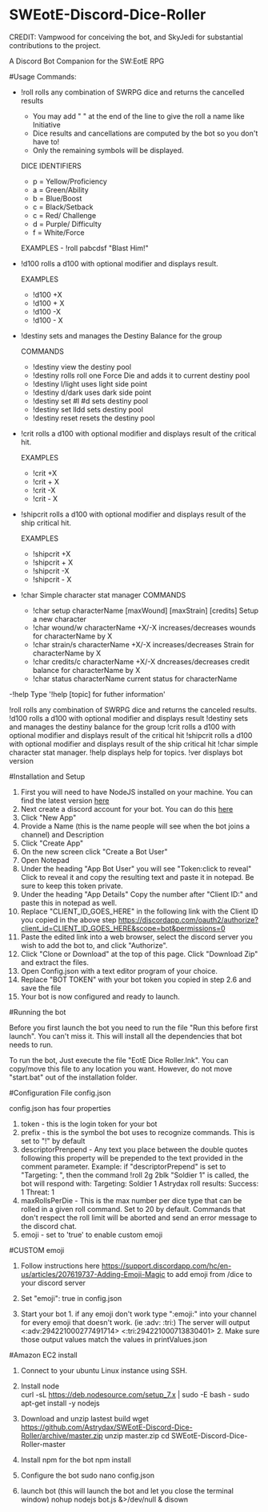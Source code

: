 # SWEotE-Discord-Dice-Roller
CREDIT: Vampwood for conceiving the bot, and SkyJedi for substantial contributions to the project.

A Discord Bot Companion for the SW:EotE RPG

#Usage
Commands:
- !roll   rolls any combination of SWRPG dice and returns the cancelled results

  - You may add " " at the end of the line to give the roll a name like Initiative
  - Dice results and cancellations are computed by the bot so you don't have to!  
  - Only the remaining symbols will be displayed.

  DICE IDENTIFIERS
  - p = Yellow/Proficiency
  - a = Green/Ability
  - b = Blue/Boost
  - c = Black/Setback
  - c = Red/ Challenge
  - d = Purple/ Difficulty
  - f = White/Force

  EXAMPLES
      - !roll pabcdsf "Blast Him!"

- !d100   rolls a d100 with optional modifier and displays result.

  EXAMPLES

  - !d100 +X
  - !d100 + X
  - !d100 -X
  - !d100 - X


- !destiny  sets and manages the Destiny Balance for the group


  COMMANDS
  - !destiny            view the destiny pool
  - !destiny rolls      roll one Force Die and adds it to current destiny pool
  - !destiny l/light    uses light side point
  - !destiny d/dark     uses dark side point
  - !destiny set #l #d  sets destiny pool
  - !destiny set lldd   sets destiny pool
  - !destiny reset      resets the destiny pool

- !crit     rolls a d100 with optional modifier and displays result of the critical hit.

  EXAMPLES

  - !crit +X
  - !crit + X
  - !crit -X
  - !crit - X


- !shipcrit   rolls a d100 with optional modifier and displays result of the ship critical hit.

  EXAMPLES

  - !shipcrit +X
  - !shipcrit + X
  - !shipcrit -X
  - !shipcrit - X

- !char         Simple character stat manager
  COMMANDS
  - !char setup characterName [maxWound] [maxStrain] [credits]  Setup a new character
  - !char wound/w characterName +X/-X                           increases/decreases wounds for characterName by X
  - !char strain/s characterName +X/-X                          increases/decreases Strain for characterName by X
  - !char credits/c characterName +X/-X                         dncreases/decreases credit balance for characterName by X
  - !char status characterName                                  current status for characterName   

-!help          Type '!help [topic] for futher information'

  !roll        rolls any combination of SWRPG dice and returns the canceled results.
  !d100        rolls a d100 with optional modifier and displays result
  !destiny     sets and manages the destiny balance for the group
  !crit        rolls a d100 with optional modifier and displays result of the critical hit
  !shipcrit    rolls a d100 with optional modifier and displays result of the ship critical hit
  !char        simple character stat manager.
  !help        displays help for topics.
  !ver         displays bot version


#Installation and Setup

1. First you will need to have NodeJS installed on your machine. You can find the latest version [here](https://nodejs.org/en/)
2. Next create a discord account for your bot. You can do this [here](https://discordapp.com/developers/applications/me)
  1. Click "New App"
  2. Provide a Name (this is the name people will see when the bot joins a channel) and Description
  3. Click "Create App"
  4. On the new screen click "Create a Bot User"
  5. Open Notepad
  6. Under the heading "App Bot User" you will see "Token:click to reveal" Click to reveal it and copy the resulting text and paste it in notepad. Be sure to keep this token private.
  7. Under the heading "App Details" Copy the number after "Client ID:" and paste this in notepad as well.
  8. Replace "CLIENT_ID_GOES_HERE" in the following link with the Client ID you copied in the above step https://discordapp.com/oauth2/authorize?client_id=CLIENT_ID_GOES_HERE&scope=bot&permissions=0
  9. Paste the edited link into a web browser, select the discord server you wish to add the bot to, and click "Authorize".
3. Click "Clone or Download" at the top of this page. Click "Download Zip" and extract the files.
4. Open Config.json with a text editor program of your choice.
5. Replace "BOT TOKEN" with your bot token you copied in step 2.6 and save the file
6. Your bot is now configured and ready to launch.

#Running the bot

Before you first launch the bot you need to run the file "Run this before first launch". You can't miss it. This will install all the dependencies that bot needs to run.

To run the bot, Just execute the file "EotE Dice Roller.lnk". You can copy/move this file to any location you want. However, do not move "start.bat" out of the installation folder.

#Configuration File config.json

  config.json has four properties

  1. token
    - this is the login token for your bot
  2. prefix
    - this is the symbol the bot uses to recognize commands. This is set to "!" by default
  3. descriptorPrenpend
    - Any text you place between the double quotes following this property will be prepended to the text provided in the comment parameter.
    Example: if "descriptorPrepend" is set to "Targeting: ", then the command !roll 2g 2blk "Soldier 1" is called, the bot will respond with:     Targeting: Soldier 1
    Astrydax roll results:    Success: 1   Threat: 1
  4. maxRollsPerDie
    - This is the max number per dice type that can be rolled in a given roll command. Set to 20 by default. Commands that don't respect the roll limit will be aborted and send an error message to the discord chat.
  5.  emoji
    - set to 'true' to enable custom emoji

#CUSTOM emoji

  1. Follow instructions here https://support.discordapp.com/hc/en-us/articles/207619737-Adding-Emoji-Magic to add emoji from /dice to your discord server

  2. Set "emoji": true in config.json

  3. Start your bot
    1.  if any emoji don't work type "\:emoji:" into your channel for every emoji that doesn't work. (ie \:adv:  \:tri:)
        The server will output <:adv:294221000277491714> <:tri:294221000713830401>
    2.  Make sure those output values match the values in printValues.json

#Amazon EC2 install

  1.  Connect to your ubuntu Linux instance using SSH.

  2.  Install node  
      curl -sL https://deb.nodesource.com/setup_7.x | sudo -E bash -
      sudo apt-get install -y nodejs

  3.  Download and unzip lastest build
      wget https://github.com/Astrydax/SWEotE-Discord-Dice-Roller/archive/master.zip
      unzip master.zip
      cd SWEotE-Discord-Dice-Roller-master

  4.  Install npm for the bot
      npm install

  5.  Configure the bot
      sudo nano config.json

  6.  launch bot (this will launch the bot and let you close the terminal window)
      nohup nodejs bot.js &>/dev/null & disown
